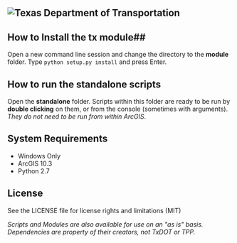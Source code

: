 ![Texas Department of Transportation](https://github.com/TxDOT/python/blob/master/TxDOT_small.png?raw=true)
----------

## How to Install the **tx** module##

Open a new command line session and change the directory to the **module** folder. Type ```python setup.py install``` and press Enter.


## How to run the **standalone** scripts ##

Open the **standalone** folder. Scripts within this folder are ready to be run by **double clicking** on them, or from the console (sometimes with arguments).  *They do not need to be run from within ArcGIS*.

## System Requirements ##
- Windows Only
- ArcGIS 10.3
- Python 2.7


## License ##

See the LICENSE file for license rights and limitations (MIT)

*Scripts and Modules are also available for use on an "as is" basis. Dependencies are property of their creators, not TxDOT or TPP.*
